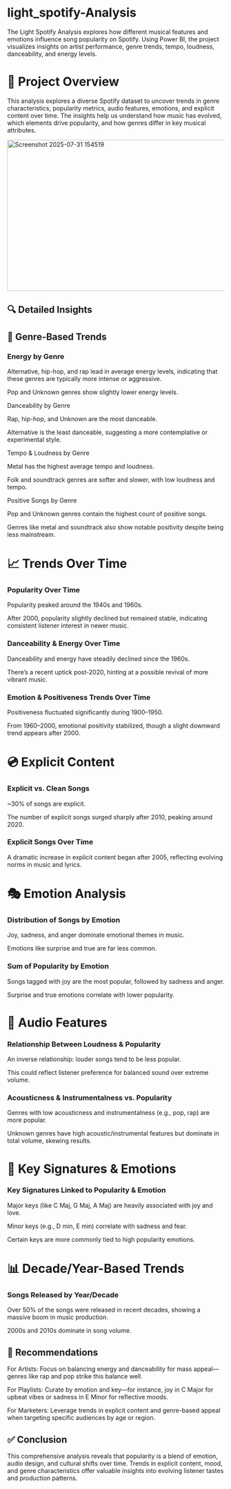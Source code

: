 # light_spotify-Analysis
The Light Spotify Analysis explores how different musical features and emotions influence song popularity on Spotify. Using Power BI, the project visualizes insights on artist performance, genre trends, tempo, loudness, danceability, and energy levels.


# 🎯 Project Overview

This analysis explores a diverse Spotify dataset to uncover trends in genre characteristics, popularity metrics, audio features, emotions, and explicit content over time. The insights help us understand how music has evolved, which elements drive popularity, and how genres differ in key musical attributes.


<img width="645" height="350" alt="Screenshot 2025-07-31 154519" src="https://github.com/user-attachments/assets/cf2ba977-5344-45de-9768-42076ebdc6cb" />








## 🔍 Detailed Insights
## 🎼 Genre-Based Trends

### Energy by Genre

Alternative, hip-hop, and rap lead in average energy levels, indicating that these genres are typically more intense or aggressive.

Pop and Unknown genres show slightly lower energy levels.

Danceability by Genre

Rap, hip-hop, and Unknown are the most danceable.

Alternative is the least danceable, suggesting a more contemplative or experimental style.

Tempo & Loudness by Genre

Metal has the highest average tempo and loudness.

Folk and soundtrack genres are softer and slower, with low loudness and tempo.

Positive Songs by Genre

Pop and Unknown genres contain the highest count of positive songs.

Genres like metal and soundtrack also show notable positivity despite being less mainstream.

# 📈 Trends Over Time

### Popularity Over Time

Popularity peaked around the 1940s and 1960s.

After 2000, popularity slightly declined but remained stable, indicating consistent listener interest in newer music.

### Danceability & Energy Over Time

Danceability and energy have steadily declined since the 1960s.

There’s a recent uptick post-2020, hinting at a possible revival of more vibrant music.

### Emotion & Positiveness Trends Over Time

Positiveness fluctuated significantly during 1900–1950.

From 1960–2000, emotional positivity stabilized, though a slight downward trend appears after 2000.

# 💿 Explicit Content

### Explicit vs. Clean Songs

~30% of songs are explicit.

The number of explicit songs surged sharply after 2010, peaking around 2020.

### Explicit Songs Over Time

A dramatic increase in explicit content began after 2005, reflecting evolving norms in music and lyrics.

# 🎭 Emotion Analysis

### Distribution of Songs by Emotion

Joy, sadness, and anger dominate emotional themes in music.

Emotions like surprise and true are far less common.

### Sum of Popularity by Emotion

Songs tagged with joy are the most popular, followed by sadness and anger.

Surprise and true emotions correlate with lower popularity.

# 🎵 Audio Features

### Relationship Between Loudness & Popularity

An inverse relationship: louder songs tend to be less popular.

This could reflect listener preference for balanced sound over extreme volume.

### Acousticness & Instrumentalness vs. Popularity

Genres with low acousticness and instrumentalness (e.g., pop, rap) are more popular.

Unknown genres have high acoustic/instrumental features but dominate in total volume, skewing results.

# 🔑 Key Signatures & Emotions

### Key Signatures Linked to Popularity & Emotion

Major keys (like C Maj, G Maj, A Maj) are heavily associated with joy and love.

Minor keys (e.g., D min, E min) correlate with sadness and fear.

Certain keys are more commonly tied to high popularity emotions.

# 📊 Decade/Year-Based Trends

### Songs Released by Year/Decade

Over 50% of the songs were released in recent decades, showing a massive boom in music production.

2000s and 2010s dominate in song volume.

## 🧠 Recommendations

For Artists: Focus on balancing energy and danceability for mass appeal—genres like rap and pop strike this balance well.

For Playlists: Curate by emotion and key—for instance, joy in C Major for upbeat vibes or sadness in E Minor for reflective moods.

For Marketers: Leverage trends in explicit content and genre-based appeal when targeting specific audiences by age or region.

## ✅ Conclusion

This comprehensive analysis reveals that popularity is a blend of emotion, audio design, and cultural shifts over time. Trends in explicit content, mood, and genre characteristics offer valuable insights into evolving listener tastes and production patterns.
